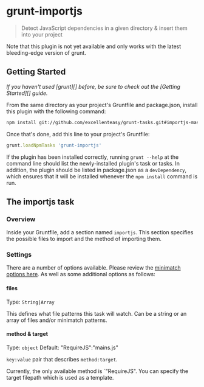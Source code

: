 # grunt-importjs
> Detect JavaScript dependencies in a given directory & insert them into your project

Note that this plugin is not yet available and only works with the latest bleeding-edge version of grunt.

## Getting Started
_If you haven't used [grunt][] before, be sure to check out the [Getting Started][] guide._

From the same directory as your project's Gruntfile and package.json, install this plugin with the following command:

```bash
npm install git://github.com/excellenteasy/grunt-tasks.git#importjs-master --save-dev
```

Once that's done, add this line to your project's Gruntfile:

```js
grunt.loadNpmTasks 'grunt-importjs'
```

If the plugin has been installed correctly, running `grunt --help` at the command line should list the newly-installed plugin's task or tasks. In addition, the plugin should be listed in package.json as a `devDependency`, which ensures that it will be installed whenever the `npm install` command is run.

## The importjs task

### Overview
Inside your Gruntfile, add a section named `importjs`. This section specifies the possible files to import and the method of importing them.

### Settings

There are a number of options available. Please review the [minimatch options here](https://github.com/isaacs/minimatch#options). As well as some additional options as follows:

#### files
Type: `String|Array`

This defines what file patterns this task will watch. Can be a string or an array of files and/or minimatch patterns.

#### method & target
Type: `object`
Default: "RequireJS":"mains.js"

`key:value` pair that describes `method:target`.

Currently, the only available method is `"RequireJS". You can specify the target filepath which is used as a template.
